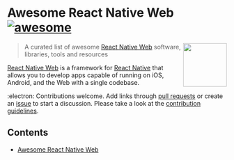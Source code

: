 # Awesome React Native Web [![awesome](https://cdn.rawgit.com/sindresorhus/awesome/d7305f38d29fed78fa85652e3a63e154dd8e8829/media/badge.svg)](https://github.com/sindresorhus/awesome)

[<img src="https://reactnative.dev/img/header_logo.svg" align="right"  width="100">](https://reactnative.dev/)

> A curated list of awesome [React Native Web](https://github.com/necolas/react-native-web) software, libraries, tools and resources

[React Native Web](https://github.com/necolas/react-native-web) is a framework for [React Native](https://reactnative.dev/) that allows you to develop apps capable of running on iOS, Android, and the Web with a single codebase. 

 :electron: Contributions welcome. Add links through [pull requests](https://github.com/dhamaniasad/awesome-react-native-web/pulls) or create an [issue](https://github.com/dhamaniasad/awesome-react-native-web/issues) to start a discussion. Please take a look at the [contribution guidelines](CONTRIBUTING.md).

## Contents

- [Awesome React Native Web](#awesome-react-native-web-)
